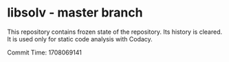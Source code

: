 # libsolv - master branch

This repository contains frozen state of the repository.
Its history is cleared. It is used only for static code
analysis with Codacy.

Commit Time: 1708069141